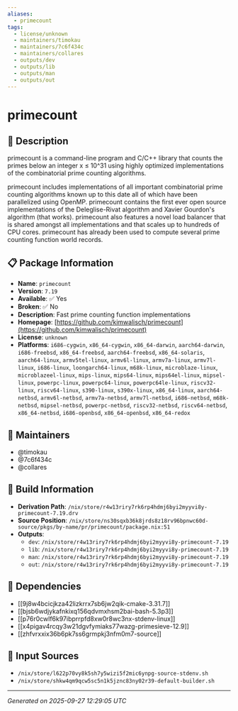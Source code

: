 ```yaml
---
aliases:
  - primecount
tags:
  - license/unknown
  - maintainers/timokau
  - maintainers/7c6f434c
  - maintainers/collares
  - outputs/dev
  - outputs/lib
  - outputs/man
  - outputs/out
---
```


# primecount

## 📝 Description

primecount is a command-line program and C/C++ library that counts the
primes below an integer x ≤ 10^31 using highly optimized implementations
of the combinatorial prime counting algorithms.

primecount includes implementations of all important combinatorial prime
counting algorithms known up to this date all of which have been
parallelized using OpenMP. primecount contains the first ever open source
implementations of the Deleglise-Rivat algorithm and Xavier Gourdon's
algorithm (that works). primecount also features a novel load balancer
that is shared amongst all implementations and that scales up to hundreds
of CPU cores. primecount has already been used to compute several prime
counting function world records.


## 📋 Package Information

- **Name**: `primecount`
- **Version**: `7.19`
- **Available**: ✅ Yes
- **Broken**: ✅ No
- **Description**: Fast prime counting function implementations
- **Homepage**: [https://github.com/kimwalisch/primecount](https://github.com/kimwalisch/primecount)
- **License**: `unknown`
- **Platforms**: `i686-cygwin`, `x86_64-cygwin`, `x86_64-darwin`, `aarch64-darwin`, `i686-freebsd`, `x86_64-freebsd`, `aarch64-freebsd`, `x86_64-solaris`, `aarch64-linux`, `armv5tel-linux`, `armv6l-linux`, `armv7a-linux`, `armv7l-linux`, `i686-linux`, `loongarch64-linux`, `m68k-linux`, `microblaze-linux`, `microblazeel-linux`, `mips-linux`, `mips64-linux`, `mips64el-linux`, `mipsel-linux`, `powerpc-linux`, `powerpc64-linux`, `powerpc64le-linux`, `riscv32-linux`, `riscv64-linux`, `s390-linux`, `s390x-linux`, `x86_64-linux`, `aarch64-netbsd`, `armv6l-netbsd`, `armv7a-netbsd`, `armv7l-netbsd`, `i686-netbsd`, `m68k-netbsd`, `mipsel-netbsd`, `powerpc-netbsd`, `riscv32-netbsd`, `riscv64-netbsd`, `x86_64-netbsd`, `i686-openbsd`, `x86_64-openbsd`, `x86_64-redox`
## 👥 Maintainers

- @timokau
- @7c6f434c
- @collares


## 🔧 Build Information

- **Derivation Path**: `/nix/store/r4w13riry7rk6rp4hdmj6byi2myyvi8y-primecount-7.19.drv`
- **Source Position**: `/nix/store/ns30sqxb36k8jrds8z18rv96bpnwc60d-source/pkgs/by-name/pr/primecount/package.nix:51`
- **Outputs**:
  - `dev`:  `/nix/store/r4w13riry7rk6rp4hdmj6byi2myyvi8y-primecount-7.19`
  - `lib`:  `/nix/store/r4w13riry7rk6rp4hdmj6byi2myyvi8y-primecount-7.19`
  - `man`:  `/nix/store/r4w13riry7rk6rp4hdmj6byi2myyvi8y-primecount-7.19`
  - `out`:  `/nix/store/r4w13riry7rk6rp4hdmj6byi2myyvi8y-primecount-7.19`

## 🔗 Dependencies

- [[9j8w4bcicjkza42lizkrrx7sb6jw2qik-cmake-3.31.7]]
- [[bjsb6wdjykafnkixq156qdvmxhsm2bai-bash-5.3p3]]
- [[p76r0cwlf6k97ibprrpfd8xw0r8wc3nx-stdenv-linux]]
- [[x4pigav4rcqy3w21dgvfymiaks77wazg-primesieve-12.9]]
- [[zhfvrxxix36b6pk7ss6grmpkj3nfm0m7-source]]

## 📁 Input Sources

- `/nix/store/l622p70vy8k5sh7y5wizi5f2mic6ynpg-source-stdenv.sh`
- `/nix/store/shkw4qm9qcw5sc5n1k5jznc83ny02r39-default-builder.sh`

---
*Generated on 2025-09-27 12:29:05 UTC*
